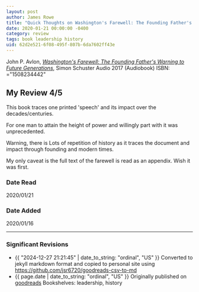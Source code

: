 ```yaml
---
layout: post
author: James Rowe
title: "Quick Thoughts on Washington's Farewell: The Founding Father's Warning to Future Generations"
date: 2020-01-21 00:00:00 -0400
category: review
tags: book leadership history
uid: 62d2e521-6f08-495f-807b-6da7602ff43e
---
```


John P. Avlon, *[Washington's Farewell: The Founding Father's Warning to Future Generations](https://www.goodreads.com/book/show/32505860)*,  Simon  Schuster Audio 2017 (Audiobook) ISBN: ="1508234442"

## My Review 4/5

This book traces one printed 'speech' and its impact over the decades/centuries.

For one man to attain the height of power and willingly part with it was unprecedented.

Warning, there is Lots of repetition of history as it traces the document and impact through founding and modern times.

My only caveat is the full text of the farewell is read as an appendix. Wish it was first.

### Date Read
2020/01/21

### Date Added
2020/01/16

---

### Significant Revisions

- {{ "2024-12-27 21:21:45" | date_to_string: "ordinal", "US" }} Converted to jekyll markdown format and copied to personal site using <https://github.com/jsr6720/goodreads-csv-to-md>
- {{ page.date | date_to_string: "ordinal", "US" }} Originally published on [goodreads](https://www.goodreads.com) Bookshelves: leadership, history